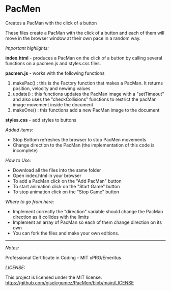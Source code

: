 # PacMen
 Creates a PacMan with the click of a button
 
These files create a PacMan with the click of a button and each of them will move in the browser window at their own pace in a random way.

*Important highlights:*

**index.html** - produces a PacMan on the click of a button by calling several functions on a pacmen.js and styles.css files.

**pacmen.js** - works with the following functions
1. makePac() : this is the Factory function that makes a PacMan. It returns position, velocity and newimg values
2. update() : this functions updates the PacMan image with a "setTimeout" and also uses the "checkCollisions" functions to restrict the pacMan image movement inside the document
3. makeOne() : this functions add a new PacMan image to the document

**styles.css** - add styles to buttons

*Added items:*
- Stop Bottom refreshes the browser to stop PacMen movements
- Change direction to the PacMan (the implementation of this code is incomplete)

*How to Use:*
- Download all the files into the same folder
- Open index.html in your browser
- To add a PacMan click on the "Add PacMan" button
- To start animation click on the "Start Game" button
- To stop animation click on the "Stop Game" button

*Where to go from here:*

- Implement correctly the "direction" variable should change the PacMan direction as it collides with the limits
- Implement an array of PacMan so each of them change direction on its own
- You can fork the files and make your own editions.

---
*Notes:*

Professional Certificate in Coding - MIT xPRO/Emeritus

*LICENSE:*

This project is licensed under the MIT license.
https://github.com/giselcgomez/PacMen/blob/main/LICENSE

